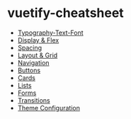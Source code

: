 # vuetify-cheatsheet

- [Typography-Text-Font](https://github.com/Adamskoullos/vuetify-cheatsheet/blob/main/text-font-typography.md)
- [Display & Flex](https://github.com/Adamskoullos/vuetify-cheatsheet/blob/main/flex.md)
- [Spacing](https://github.com/Adamskoullos/vuetify-cheatsheet/blob/main/spacing.md)
- [Layout & Grid](https://github.com/Adamskoullos/vuetify-cheatsheet/blob/main/grid.md)
- [Navigation](https://github.com/Adamskoullos/vuetify-cheatsheet/blob/main/nav.md)
- [Buttons](https://github.com/Adamskoullos/vuetify-cheatsheet/blob/main/buttons.md)
- [Cards]()
- [Lists]()
- [Forms]()
- [Transitions]()
- [Theme Configuration]()
